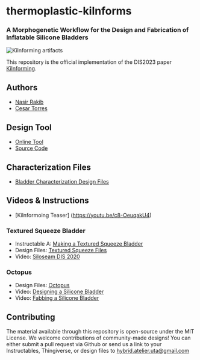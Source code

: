 # thermoplastic-kilnforms
### A Morphogenetic Workflow for the Design and Fabrication of Inflatable Silicone Bladders

![Kilnforming artifacts](images/exemplars/Readme.png)

This repository is the official implementation of the DIS2023 paper [Kilnforming](TODO:LinkToACM).

## Authors
* [Nasir Rakib](https://hybridatelier.uta.edu/members/128-nasir-rakib)
* [Cesar Torres](http://hybridatelier.uta.edu/members/1-cesar-torres)

## Design Tool
* [Online Tool](https://hybridatelier.uta.edu/apps/siloseam)
* [Source Code](https://github.com/The-Hybrid-Atelier/siloseam/tree/master/tool)

## Characterization Files
* [Bladder Characterization Design Files](https://www.thingiverse.com/thing:4283808)

## Videos & Instructions
* [Kilnformoing Teaser] (https://youtu.be/c8-OeuqakU4)

### Textured Squeeze Bladder
* Instructable A: [Making a Textured Squeeze Bladder](https://www.instructables.com/id/Silicone-Textured-Inflatable-Squeeze-Bulb/)
* Design Files: [Textured Squeeze Files](https://www.thingiverse.com/thing:4399272/files)
* Video: [Siloseam DIS 2020](https://youtu.be/wsff5mcDJCg)

### Octopus
* Design Files: [Octopus](http://hybridatelier.uta.edu/projects/38-siloseam)
* Video: [Designing a Silicone Bladder](https://youtu.be/BlMqOIE3d1k)
* Video: [Fabbing a Silicone Bladder](https://youtu.be/CAZFEzSPMgg)


## Contributing
The material available through this repository is open-source under the MIT License. 
We welcome contributions of community-made designs! You can either submit a pull request via Github or send us a link to your Instructables, Thingiverse, or design files to hybrid.atelier.uta@gmail.com

